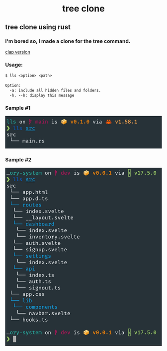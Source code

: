 <h1 align="center">tree clone</h1>

## tree clone using rust

### I'm bored so, I made a clone for the tree command.

[clap version](https://github.com/mystique09/lls-clap)

### Usage:
```terminal
$ lls <option> <path>

Option:
  -a: include all hidden files and folders.
  -h, --h: display this message
```

### Sample #1
![sample.jpg](./samples/sample.jpg)

### Sample #2
![sample2.jpg](./samples/sample2.jpg)
